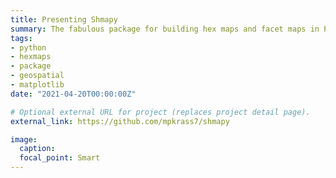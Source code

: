 ```yaml
---
title: Presenting Shmapy
summary: The fabulous package for building hex maps and facet maps in Python
tags:
- python
- hexmaps
- package
- geospatial
- matplotlib
date: "2021-04-20T00:00:00Z"

# Optional external URL for project (replaces project detail page).
external_link: https://github.com/mpkrass7/shmapy

image:
  caption: 
  focal_point: Smart
---
```

